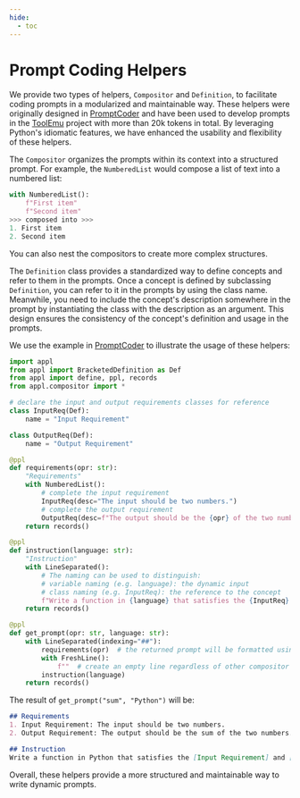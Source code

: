 ```yaml
---
hide:
  - toc
---
```



# Prompt Coding Helpers

We provide two types of helpers, `Compositor` and `Definition`, to facilitate coding prompts in a modularized and maintainable way. These helpers were originally designed in [PromptCoder](https://github.com/dhh1995/PromptCoder) and have been used to develop prompts in the [ToolEmu](https://github.com/ryoungj/ToolEmu) project with more than 20k tokens in total. By leveraging Python's idiomatic features, we have enhanced the usability and flexibility of these helpers.

The `Compositor` organizes the prompts within its context into a structured prompt. For example, the `NumberedList` would compose a list of text into a numbered list:
```python
with NumberedList():
    f"First item"
    f"Second item"
>>> composed into >>>
1. First item
2. Second item
```
You can also nest the compositors to create more complex structures.

The `Definition` class provides a standardized way to define concepts and refer to them in the prompts. Once a concept is defined by subclassing `Definition`, you can refer to it in the prompts by using the class name. Meanwhile, you need to include the concept's description somewhere in the prompt by instantiating the class with the description as an argument. This design ensures the consistency of the concept's definition and usage in the prompts.

We use the example in [PromptCoder](https://github.com/dhh1995/PromptCoder?tab=readme-ov-file#usage) to illustrate the usage of these helpers:

```python
import appl
from appl import BracketedDefinition as Def
from appl import define, ppl, records
from appl.compositor import *

# declare the input and output requirements classes for reference
class InputReq(Def):
    name = "Input Requirement"

class OutputReq(Def):
    name = "Output Requirement"

@ppl
def requirements(opr: str):
    "Requirements"
    with NumberedList():
        # complete the input requirement
        InputReq(desc="The input should be two numbers.")
        # complete the output requirement
        OutputReq(desc=f"The output should be the {opr} of the two numbers.")
    return records()

@ppl
def instruction(language: str):
    "Instruction"
    with LineSeparated():
        # The naming can be used to distinguish:
        # variable naming (e.g. language): the dynamic input
        # class naming (e.g. InputReq): the reference to the concept
        f"Write a function in {language} that satisfies the {InputReq} and {OutputReq}."
    return records()

@ppl
def get_prompt(opr: str, language: str):
    with LineSeparated(indexing="##"):
        requirements(opr)  # the returned prompt will be formatted using the compositor
        with FreshLine():
            f""  # create an empty line regardless of other compositor
        instruction(language)
    return records()
```
The result of `get_prompt("sum", "Python")` will be:
```md
## Requirements
1. Input Requirement: The input should be two numbers.
2. Output Requirement: The output should be the sum of the two numbers.

## Instruction
Write a function in Python that satisfies the [Input Requirement] and [Output Requirement].
```
 
Overall, these helpers provide a more structured and maintainable way to write dynamic prompts.
